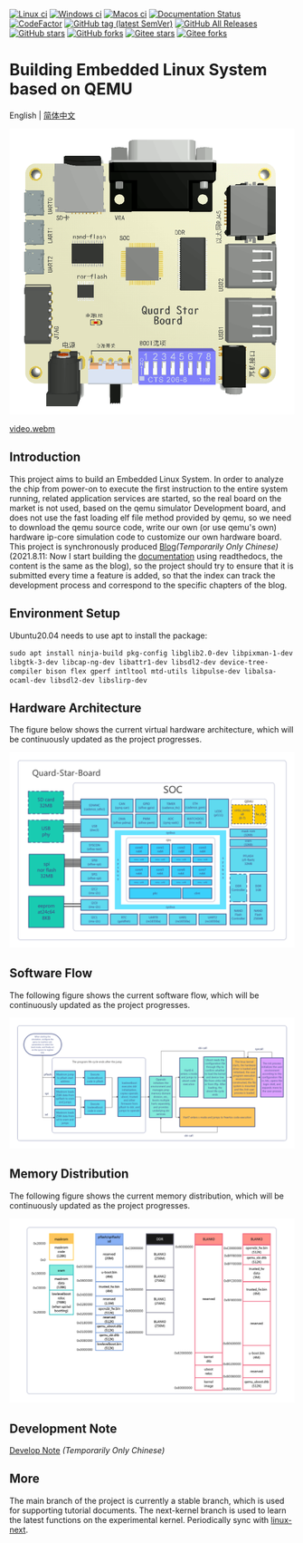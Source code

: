 [![Linux ci](https://img.shields.io/github/workflow/status/qqxiaoming/quard_star_tutorial/linux?logo=linux)](https://github.com/QQxiaoming/quard_star_tutorial/actions/workflows/linux.yml)
[![Windows ci](https://img.shields.io/github/workflow/status/qqxiaoming/quard_star_tutorial/windows?logo=windows)](https://github.com/QQxiaoming/quard_star_tutorial/actions/workflows/windows.yml)
[![Macos ci](https://img.shields.io/github/workflow/status/qqxiaoming/quard_star_tutorial/macos?logo=apple)](https://github.com/QQxiaoming/quard_star_tutorial/actions/workflows/macos.yml)
[![Documentation Status](https://readthedocs.org/projects/quard-star-tutorial/badge/?version=latest)](https://quard-star-tutorial.readthedocs.io/zh_CN/latest/?badge=latest)
[![CodeFactor](https://www.codefactor.io/repository/github/qqxiaoming/quard_star_tutorial/badge)](https://www.codefactor.io/repository/github/qqxiaoming/quard_star_tutorial)
[![GitHub tag (latest SemVer)](https://img.shields.io/github/tag/QQxiaoming/quard_star_tutorial.svg)](https://github.com/QQxiaoming/quard_star_tutorial/releases)
[![GitHub All Releases](https://img.shields.io/github/downloads/QQxiaoming/quard_star_tutorial/total.svg)](https://github.com/QQxiaoming/quard_star_tutorial/releases)
[![GitHub stars](https://img.shields.io/github/stars/QQxiaoming/quard_star_tutorial.svg)](https://github.com/QQxiaoming/quard_star_tutorial)
[![GitHub forks](https://img.shields.io/github/forks/QQxiaoming/quard_star_tutorial.svg)](https://github.com/QQxiaoming/quard_star_tutorial)
[![Gitee stars](https://gitee.com/QQxiaoming/quard_star_tutorial/badge/star.svg?theme=dark)](https://gitee.com/QQxiaoming/quard_star_tutorial)
[![Gitee forks](https://gitee.com/QQxiaoming/quard_star_tutorial/badge/fork.svg?theme=dark)](https://gitee.com/QQxiaoming/quard_star_tutorial)

# Building Embedded Linux System based on QEMU

English | [简体中文](./README_zh_CN.md)

![Logo](./tutorial/img/img6.gif)

[video.webm](https://user-images.githubusercontent.com/27486515/201457240-ebede26a-0d15-4deb-9a23-1b11fb91018c.webm)

## Introduction

This project aims to build an Embedded Linux System. In order to analyze the chip from power-on to execute the first instruction to the entire system running, related application services are started, so the real board on the market is not used, based on the qemu simulator Development board, and does not use the fast loading elf file method provided by qemu, so we need to download the qemu source code, write our own (or use qemu's own) hardware ip-core simulation code to customize our own hardware board. This project is synchronously produced [Blog](https://blog.csdn.net/weixin_39871788/category_11180842.html)*(Temporarily Only Chinese)*(2021.8.11: Now I start building the [documentation](https://quard-star-tutorial.readthedocs.io/zh_CN/latest/index.html) using readthedocs, the content is the same as the blog), so the project should try to ensure that it is submitted every time a feature is added, so that the index can track the development process and correspond to the specific chapters of the blog.

## Environment Setup

Ubuntu20.04 needs to use apt to install the package:

```shell
sudo apt install ninja-build pkg-config libglib2.0-dev libpixman-1-dev libgtk-3-dev libcap-ng-dev libattr1-dev libsdl2-dev device-tree-compiler bison flex gperf intltool mtd-utils libpulse-dev libalsa-ocaml-dev libsdl2-dev libslirp-dev
```

## Hardware Architecture

The figure below shows the current virtual hardware architecture, which will be continuously updated as the project progresses.

![Hardware Architecture](./tutorial/img/img3.png)

## Software Flow

The following figure shows the current software flow, which will be continuously updated as the project progresses.

![Software Flow](./tutorial/img/img4.png)

## Memory Distribution

The following figure shows the current memory distribution, which will be continuously updated as the project progresses.

![Memory Distribution](./tutorial/img/img5.png)

## Development Note

[Develop Note](./DEVELOPNOTE.md) *(Temporarily Only Chinese)*

## More

The main branch of the project is currently a stable branch, which is used for supporting tutorial documents. The next-kernel branch is used to learn the latest functions on the experimental kernel. Periodically sync with [linux-next](https://git.kernel.org/pub/scm/linux/kernel/git/next/linux-next).
